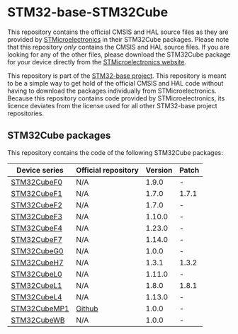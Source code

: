 # STM32-base-STM32Cube

This repository contains the official CMSIS and HAL source files as they are provided by [STMicroelectronics](https://www.st.com) in their STM32Cube packages. Please note that this repository _only_ contains the CMSIS and HAL source files. If you are looking for any of the other files, please download the STM32Cube package for your device directly from the [STMicroelectronics website](https://www.st.com/en/embedded-software/stm32cube-mcu-packages.html).

This repository is part of the [STM32-base project](https://github.com/STM32-base). This repository is meant to be a simple way to get hold of the official CMSIS and HAL code without having to download the packages individually from STMicroelectronics. Because this repository contains code provided by STMicroelectronics, its licence deviates from the license used for all other STM32-base project repositories.

## STM32Cube packages

This repository contains the code of the following STM32Cube packages:

| Device series                                                             | Official repository | Version | Patch |
| ------------------------------------------------------------------------- | ------------------- | :------ | :---- |
| [STM32CubeF0](https://www.st.com/en/embedded-software/stm32cubef0.html)   |                 N/A |   1.9.0 |     - |
| [STM32CubeF1](https://www.st.com/en/embedded-software/stm32cubef1.html)   |                 N/A |   1.7.0 | 1.7.1 |
| [STM32CubeF2](https://www.st.com/en/embedded-software/stm32cubef2.html)   |                 N/A |   1.7.0 |     - |
| [STM32CubeF3](https://www.st.com/en/embedded-software/stm32cubef3.html)   |                 N/A |  1.10.0 |     - |
| [STM32CubeF4](https://www.st.com/en/embedded-software/stm32cubef4.html)   |                 N/A |  1.23.0 |     - |
| [STM32CubeF7](https://www.st.com/en/embedded-software/stm32cubef7.html)   |                 N/A |  1.14.0 |     - |
| [STM32CubeG0](https://www.st.com/en/embedded-software/stm32cubeg0.html)   |                 N/A |   1.0.0 |     - |
| [STM32CubeH7](https://www.st.com/en/embedded-software/stm32cubeh7.html)   |                 N/A |   1.3.1 | 1.3.2 |
| [STM32CubeL0](https://www.st.com/en/embedded-software/stm32cubel0.html)   |                 N/A |  1.11.0 |     - |
| [STM32CubeL1](https://www.st.com/en/embedded-software/stm32cubel1.html)   |                 N/A |   1.8.0 | 1.8.1 |
| [STM32CubeL4](https://www.st.com/en/embedded-software/stm32cubel4.html)   |                 N/A |  1.13.0 |     - |
| [STM32CubeMP1](https://www.st.com/en/embedded-software/stm32cubemp1.html) | [Github](https://github.com/STMicroelectronics/STM32CubeMP1) |   1.0.0 |     - |
| [STM32CubeWB](https://www.st.com/en/embedded-software/stm32cubewb.html)   |                 N/A |  1.0.0 |     - |
